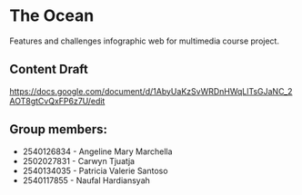 # The Ocean
Features and challenges infographic web for multimedia course project.

## Content Draft
https://docs.google.com/document/d/1AbyUaKzSvWRDnHWqLlTsGJaNC_2AOT8gtCvQxFP6z7U/edit

## Group members:
- 2540126834 - Angeline Mary Marchella
- 2502027831 - Carwyn Tjuatja
- 2540134035 - Patricia Valerie Santoso
- 2540117855 - Naufal Hardiansyah
